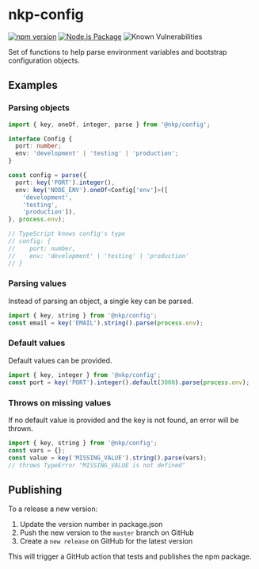 # nkp-config

[![npm version](https://badge.fury.io/js/%40nkp%2Fconfig.svg)](https://www.npmjs.com/package/@nkp/config)
[![Node.js Package](https://github.com/nickkelly1/config/actions/workflows/release.yml/badge.svg)](https://github.com/nickkelly1/nkp-config/actions/workflows/release.yml)
![Known Vulnerabilities](https://snyk.io/test/github/nickkelly1/nkp-config/badge.svg)

Set of functions to help parse environment variables and bootstrap configuration objects.

## Examples

### Parsing objects

```ts
import { key, oneOf, integer, parse } from '@nkp/config';

interface Config {
  port: number;
  env: 'development' | 'testing' | 'production';
}

const config = parse({
  port: key('PORT').integer(),
  env: key('NODE_ENV').oneOf<Config['env']>([
    'development',
    'testing',
    'production']),
}, process.env);

// TypeScript knows config's type
// config: {
//    port: number,
//    env: 'development' | 'testing' | 'production'
// }
```

### Parsing values

Instead of parsing an object, a single key can be parsed.

```ts
import { key, string } from '@nkp/config';
const email = key('EMAIL').string().parse(process.env);
```

### Default values

Default values can be provided.

```ts
import { key, integer } from '@nkp/config';
const port = key('PORT').integer().default(3000).parse(process.env);
```

### Throws on missing values

If no default value is provided and the key is not found, an error will be thrown.

```ts
import { key, string } from '@nkp/config';
const vars = {};
const value = key('MISSING_VALUE').string().parse(vars);
// throws TypeError "MISSING_VALUE is not defined"
```

## Publishing

To a release a new version:

1. Update the version number in package.json
2. Push the new version to the `master` branch on GitHub
3. Create a `new release` on GitHub for the latest version

This will trigger a GitHub action that tests and publishes the npm package.
